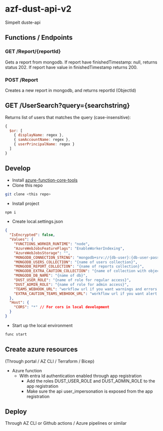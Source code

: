 # azf-dust-api-v2
Simpelt duste-api

## Functions / Endpoints
### GET /Report/{reportId}
Gets a report from mongodb. If report have finishedTimestamp: null, returns status 202. If report have value in finishedTimestamp returns 200.

### POST /Report
Creates a new report in mongodb, and returns reportId (ObjectId)

## GET /UserSearch?query={searchstring}
Returns list of users that matches the query (case-insensitive):
```js
{
  $or: [
    { displayName: regex },
    { samAccountName: regex },
    { userPrincipalName: regex }
  ]
}
```

## Develop
- Install [azure-function-core-tools](https://learn.microsoft.com/en-us/azure/azure-functions/functions-run-local?tabs=windows%2Cisolated-process%2Cnode-v4%2Cpython-v2%2Chttp-trigger%2Ccontainer-apps&pivots=programming-language-javascript)
- Clone this repo
```bash
git clone <this repo>
```
- Install project
```bash
npm i
```
- Create local.settings.json
```json
{
  "IsEncrypted": false,
  "Values": {
    "FUNCTIONS_WORKER_RUNTIME": "node",
    "AzureWebJobsFeatureFlags": "EnableWorkerIndexing",
    "AzureWebJobsStorage": "",
    "MONGODB_CONNECTION_STRING": "mongodb+srv://{db-user}:{db-user-password}@{cluster-url}/?retryWrites=true&w=majority",
    "MONGODB_USERS_COLLECTION": "{name of users collection}",
    "MONGODB_REPORT_COLLECTION": "{name of reports collection}",
    "MONGODB_EXTRA_CAUTION_COLLECTION": "{name of collection with objects on format {oid: objectIdfromEntra}}", // Enter entra id object id of users you want to flag with some extra information in the collection
    "MONGODB_DB_NAME": "{name of db}",
    "DUST_USER_ROLE": "{name of role for regular access}",
    "DUST_ADMIN_ROLE": "{name of role for admin access}",
    "TEAMS_WEBHOOK_URL": "workflow url if you want warnings and errors to teams",
    "EXTRA_CAUTION_TEAMS_WEBHOOK_URL": "workflow url if you want alert to teams when report is created on a extra caution user"
  },
  "Host": {
    "CORS": "*" // For cors in local development
  }
}
```
- Start up the local environment
```bash
func start
```

## Create azure resources
(Through portal / AZ CLI / Terraform / Bicep)
- Azure function
  - With entra Id authentication enabled through app registration
    - Add the roles DUST_USER_ROLE and DUST_ADMIN_ROLE to the app registration
    - Make sure the api user_impersonation is exposed from the app registration

## Deploy
Through AZ CLI or Github actions / Azure pipelines or similar